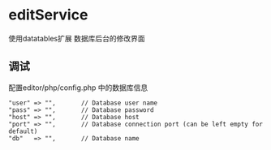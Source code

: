 # editService
使用datatables扩展
数据库后台的修改界面

## 调试
配置editor/php/config.php  中的数据库信息

```
"user" => "",       // Database user name
"pass" => "",       // Database password
"host" => "",       // Database host
"port" => "",       // Database connection port (can be left empty for default)
"db"   => "",       // Database name
```
